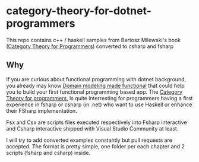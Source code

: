 # category-theory-for-dotnet-programmers
This repo contains c++ / haskell samples from Bartosz Milewski's book ([Category Theory for Programmers](https://bartoszmilewski.com/2014/10/28/category-theory-for-programmers-the-preface/)) converted to csharp and fsharp

## Why
If you are curious about functional programming with dotnet background, you already may know [Domain modeling made functional](https://pragprog.com/book/swdddf/domain-modeling-made-functional) that could help you to build your first functional programming based app.
The [Category Theory for programmers](https://bartoszmilewski.com/2014/10/28/category-theory-for-programmers-the-preface/), is quite interresting for programmers having a first experience in fsharp or csharp (in .net) who want to use Haskell or enhance their FSharp implementation.

Fsx and Csx are scripts files executed respectively into Fsharp interactive and Csharp interactive shipped with Visual Studio Community at least.

I will try to add converted examples constantly but pull requests are accepted.
The format is pretty simple, one folder per each chapter and 2 scripts (fsharp and csharp) inside.